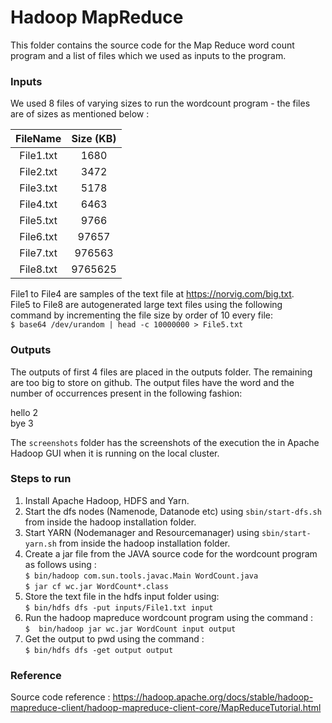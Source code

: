 # Hadoop MapReduce

This folder contains the source code for the Map Reduce word count program and a list of files which we used as inputs to the program.

### Inputs

We used 8 files of varying sizes to run the wordcount program - the files are of sizes as mentioned below : 

| FileName | Size (KB)   |
| :---:   | :---: |
| File1.txt | 1680   |
| File2.txt | 3472   |
| File3.txt | 5178   |
| File4.txt | 6463   |
| File5.txt | 9766   |
| File6.txt | 97657   |
| File7.txt | 976563   |
| File8.txt | 9765625   |

File1 to File4 are samples of the text file at https://norvig.com/big.txt. \
File5 to File8 are autogenerated large text files using the following command by incrementing the file size by order of 10 every file: \
`$ base64 /dev/urandom | head -c 10000000 > File5.txt ` 

### Outputs

The outputs of first 4 files are placed in the outputs folder. The remaining are too big to store on github. The output files have the word and the number of occurrences present in the following fashion: 


hello 2 \
bye 3

The `screenshots` folder has the screenshots of the execution the in Apache Hadoop GUI when it is running on the local cluster. 

### Steps to run

1. Install Apache Hadoop, HDFS and Yarn.
2. Start the dfs nodes (Namenode, Datanode etc) using `sbin/start-dfs.sh` from inside the hadoop installation folder. 
3. Start YARN (Nodemanager and Resourcemanager) using `sbin/start-yarn.sh` from inside the hadoop installation folder.
4. Create a jar file from the JAVA source code for the wordcount program as follows using :\
 `$ bin/hadoop com.sun.tools.javac.Main WordCount.java` \
 `$ jar cf wc.jar WordCount*.class`
5. Store the text file in the hdfs input folder using: \
 `$ bin/hdfs dfs -put inputs/File1.txt input`
6. Run the hadoop mapreduce wordcount program using the command : \
 `$  bin/hadoop jar wc.jar WordCount input output`
7. Get the output to pwd using the command : \
 `$ bin/hdfs dfs -get output output`

### Reference 

Source code reference : https://hadoop.apache.org/docs/stable/hadoop-mapreduce-client/hadoop-mapreduce-client-core/MapReduceTutorial.html